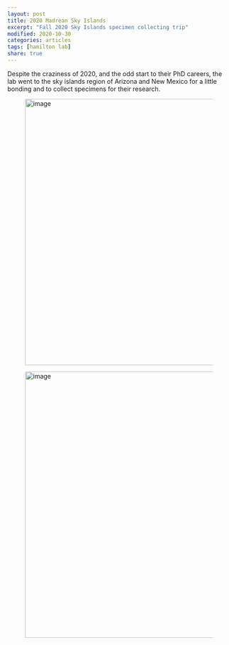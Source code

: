 ```yaml
---
layout: post
title: 2020 Madrean Sky Islands
excerpt: "Fall 2020 Sky Islands specimen collecting trip"
modified: 2020-10-30
categories: articles
tags: [hamilton lab]
share: true
---
```


Despite the craziness of 2020, and the odd start to their PhD careers, the lab went to the sky islands region of Arizona and New Mexico for a little bonding and to collect specimens for their research.
<figure>
	<a href="{{ site.url }}/images/Erik_Karina_01.jpg"><img src="{{ site.url }}/images/Erik_Karina_01.jpg" alt="image" width="600" height=""> </a>
</figure>

<figure>
	<a href="{{ site.url }}/images/Erik_Karina_02.jpg"><img src="{{ site.url }}/images/Erik_Karina_02.jpg" alt="image" width="600" height=""> </a>
</figure>
